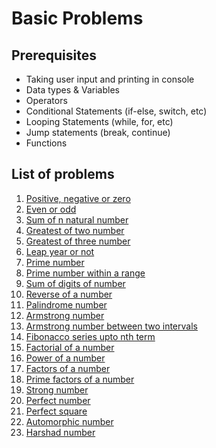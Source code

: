 # Basic Problems

## Prerequisites

- Taking user input and printing in console
- Data types & Variables
- Operators
- Conditional Statements (if-else, switch, etc)
- Looping Statements (while, for, etc)
- Jump statements (break, continue)
- Functions

## List of problems
1. [Positive, negative or zero](https://github.com/TheParthMaru/Top-100-Codes-Solution/blob/main/solutions/basics/problem-01.md)
2. [Even or odd](https://github.com/TheParthMaru/Top-100-Codes-Solution/blob/main/solutions/basics/problem-02.md)
3. [Sum of n natural number](https://github.com/TheParthMaru/Top-100-Codes-Solution/blob/main/solutions/basics/problem-03.md)
4. [Greatest of two number](https://github.com/TheParthMaru/Top-100-Codes-Solution/blob/main/solutions/basics/problem-04.md)
5. [Greatest of three number](https://github.com/TheParthMaru/Top-100-Codes-Solution/blob/main/solutions/basics/problem-05.md)
6. [Leap year or not](https://github.com/TheParthMaru/Top-100-Codes-Solution/blob/main/solutions/basics/problem-06.md)
7. [Prime number](https://github.com/TheParthMaru/Top-100-Codes-Solution/blob/main/solutions/basics/problem-07.md)
8. [Prime number within a range](https://github.com/TheParthMaru/Top-100-Codes-Solution/blob/main/solutions/basics/problem-08.md)
9. [Sum of digits of number](https://github.com/TheParthMaru/Top-100-Codes-Solution/blob/main/solutions/basics/problem-09.md)
10. [Reverse of a number](https://github.com/TheParthMaru/Top-100-Codes-Solution/blob/main/solutions/basics/problem-10.md)
11. [Palindrome number](https://github.com/TheParthMaru/Top-100-Codes-Solution/blob/main/solutions/basics/problem-11.md)
12. [Armstrong number](https://github.com/TheParthMaru/Top-100-Codes-Solution/blob/main/solutions/basics/problem-12.md)
13. [Armstrong number between two intervals](https://github.com/TheParthMaru/Top-100-Codes-Solution/blob/main/solutions/basics/problem-13.md)
14. [Fibonacco series upto nth term](https://github.com/TheParthMaru/Top-100-Codes-Solution/blob/main/solutions/basics/problem-14.md)
15. [Factorial of a number](https://github.com/TheParthMaru/Top-100-Codes-Solution/blob/main/solutions/basics/problem-15.md)
16. [Power of a number](https://github.com/TheParthMaru/Top-100-Codes-Solution/blob/main/solutions/basics/problem-16.md)
17. [Factors of a number](https://github.com/TheParthMaru/Top-100-Codes-Solution/blob/main/solutions/basics/problem-17.md)
18. [Prime factors of a number](https://github.com/TheParthMaru/Top-100-Codes-Solution/blob/main/solutions/basics/problem-18.md)
19. [Strong number](https://github.com/TheParthMaru/Top-100-Codes-Solution/blob/main/solutions/basics/problem-19.md)
20. [Perfect number](https://github.com/TheParthMaru/Top-100-Codes-Solution/blob/main/solutions/basics/problem-20.md)
21. [Perfect square](https://github.com/TheParthMaru/Top-100-Codes-Solution/blob/main/solutions/basics/problem-21.md)
22. [Automorphic number](https://github.com/TheParthMaru/Top-100-Codes-Solution/blob/main/solutions/basics/problem-22.md)
23. [Harshad number](https://github.com/TheParthMaru/Top-100-Codes-Solution/blob/main/solutions/basics/problem-23.md)